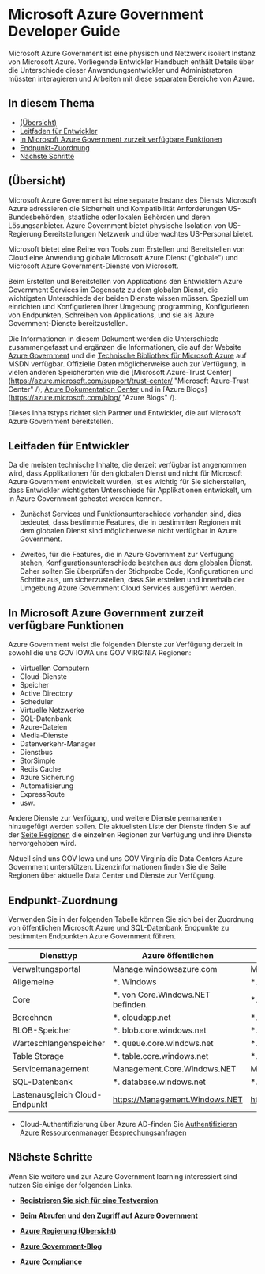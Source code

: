 <properties 
    pageTitle="Leitfaden für Azure Government Entwickler" 
    description="Dies stellt einen Vergleich der Features und Hinweise zur Entwicklung von Applications für Azure Government" 
    services="" 
    cloud="gov"
    documentationCenter="" 
    authors="Joharve2" 
    manager="Chrisnie" 
    editor=""/>

<tags 
    ms.service="multiple" 
    ms.devlang="na" 
    ms.topic="article" 
    ms.tgt_pltfrm="na" 
    ms.workload="azure-government" 
    ms.date="10/29/2015" 
    ms.author="jharve"/>


#  <a name="microsoft-azure-government-developer-guide"></a>Microsoft Azure Government Developer Guide 

<p> Microsoft Azure Government ist eine physisch und Netzwerk isoliert Instanz von Microsoft Azure.  Vorliegende Entwickler Handbuch enthält Details über die Unterschiede dieser Anwendungsentwickler und Administratoren müssten interagieren und Arbeiten mit diese separaten Bereiche von Azure.

<!--Table of contents for topic, the words in brackets must match the heading wording exactly-->


## <a name="in-this-topic"></a>In diesem Thema


+ [(Übersicht)](#Overview)
+ [Leitfaden für Entwickler](#Guidance)
+ [In Microsoft Azure Government zurzeit verfügbare Funktionen](#Features)
+ [Endpunkt-Zuordnung](#Endpoint)
+ [Nächste Schritte](#next)


## <a name="Overview"></a>(Übersicht)

Microsoft Azure Government ist eine separate Instanz des Diensts Microsoft Azure adressieren die Sicherheit und Kompatibilität Anforderungen US-Bundesbehörden, staatliche oder lokalen Behörden und deren Lösungsanbieter. Azure Government bietet physische Isolation von US-Regierung Bereitstellungen Netzwerk und überwachtes US-Personal bietet. 

Microsoft bietet eine Reihe von Tools zum Erstellen und Bereitstellen von Cloud eine Anwendung globale Microsoft Azure Dienst ("globale") und Microsoft Azure Government-Dienste von Microsoft.

Beim Erstellen und Bereitstellen von Applications den Entwicklern Azure Government Services im Gegensatz zu dem globalen Dienst, die wichtigsten Unterschiede der beiden Dienste wissen müssen.  Speziell um einrichten und Konfigurieren ihrer Umgebung programming, Konfigurieren von Endpunkten, Schreiben von Applications, und sie als Azure Government-Dienste bereitzustellen.

Die Informationen in diesem Dokument werden die Unterschiede zusammengefasst und ergänzen die Informationen, die auf der Website [Azure Government](http://www.azure.com/gov "Azure Government") und die [Technische Bibliothek für Microsoft Azure](http://msdn.microsoft.com/cloud-app-development-msdn "MSDN") auf MSDN verfügbar. Offizielle Daten möglicherweise auch zur Verfügung, in vielen anderen Speicherorten wie die [Microsoft Azure-Trust Center] (https://azure.microsoft.com/support/trust-center/ "Microsoft Azure-Trust Center" /), [Azure Dokumentation Center](https://azure.microsoft.com/documentation/) und in [Azure Blogs] (https://azure.microsoft.com/blog/ "Azure Blogs" /). 

Dieses Inhaltstyps richtet sich Partner und Entwickler, die auf Microsoft Azure Government bereitstellen.



## <a name="Guidance"></a>Leitfaden für Entwickler
Da die meisten technische Inhalte, die derzeit verfügbar ist angenommen wird, dass Applikationen für den globalen Dienst und nicht für Microsoft Azure Government entwickelt wurden, ist es wichtig für Sie sicherstellen, dass Entwickler wichtigsten Unterschiede für Applikationen entwickelt, um in Azure Government gehostet werden kennen.

- Zunächst Services und Funktionsunterschiede vorhanden sind, dies bedeutet, dass bestimmte Features, die in bestimmten Regionen mit dem globalen Dienst sind möglicherweise nicht verfügbar in Azure Government.

- Zweites, für die Features, die in Azure Government zur Verfügung stehen, Konfigurationsunterschiede bestehen aus dem globalen Dienst.  Daher sollten Sie überprüfen der Stichprobe Code, Konfigurationen und Schritte aus, um sicherzustellen, dass Sie erstellen und innerhalb der Umgebung Azure Government Cloud Services ausgeführt werden.


## <a name="Features"></a>In Microsoft Azure Government zurzeit verfügbare Funktionen
Azure Government weist die folgenden Dienste zur Verfügung derzeit in sowohl die uns GOV IOWA uns GOV VIRGINIA Regionen:

- Virtuellen Computern
- Cloud-Dienste
- Speicher
- Active Directory
- Scheduler
- Virtuelle Netzwerke
- SQL-Datenbank
- Azure-Dateien
- Media-Dienste
- Datenverkehr-Manager
- Dienstbus
- StorSimple
- Redis Cache
- Azure Sicherung
- Automatisierung
- ExpressRoute
- usw.

Andere Dienste zur Verfügung, und weitere Dienste permanenten hinzugefügt werden sollen.  Die aktuellsten Liste der Dienste finden Sie auf der [Seite Regionen](https://azure.microsoft.com/regions/#services) die einzelnen Regionen zur Verfügung und ihre Dienste hervorgehoben wird.  

Aktuell sind uns GOV Iowa und uns GOV Virginia die Data Centers Azure Government unterstützen.  Lizenzinformationen finden Sie die Seite Regionen über aktuelle Data Center und Dienste zur Verfügung.

## <a name="Endpoint"></a>Endpunkt-Zuordnung

Verwenden Sie in der folgenden Tabelle können Sie sich bei der Zuordnung von öffentlichen Microsoft Azure und SQL-Datenbank Endpunkte zu bestimmten Endpunkten Azure Government führen.


Diensttyp|Azure öffentlichen|Azure Government
---|---|---
Verwaltungsportal|Manage.windowsazure.com|Manage.windowsazure.US
Allgemeine|*. Windows|*. usgovcloudapi.net
Core|*. von Core.Windows.NET befinden.|*. core.usgovcloudapi.net
Berechnen|*. cloudapp.net|*. usgovcloudapp.net
BLOB-Speicher|*. blob.core.windows.net|   *. blob.core.usgovcloudapi.net
Warteschlangenspeicher|*. queue.core.windows.net|*. queue.core.usgovcloudapi.net
Table Storage|*. table.core.windows.net|*. table.core.usgovcloudapi.net
Servicemanagement|Management.Core.Windows.NET|Management.Core.usgovcloudapi.NET
SQL-Datenbank|*. database.windows.net|*. database.usgovcloudapi.net
Lastenausgleich Cloud-Endpunkt|https://Management.Windows.NET|https://Management.usgovcloudapi.NET  

* Cloud-Authentifizierung über Azure AD-finden Sie [Authentifizieren Azure Ressourcenmanager Besprechungsanfragen](https://msdn.microsoft.com/library/azure/dn790557.aspx)

## <a name="next"></a>Nächste Schritte

Wenn Sie weitere und zur Azure Government learning interessiert sind nutzen Sie einige der folgenden Links.

- **[Registrieren Sie sich für eine Testversion](https://azuregov.microsoft.com/trial/azuregovtrial)**

- **[Beim Abrufen und den Zugriff auf Azure Government](http://azure.com/gov)**

- **[Azure Regierung (Übersicht)](/azure-government-overview)**

- **[Azure Government-Blog](http://blogs.msdn.com/b/azuregov/)**

- **[Azure Compliance](https://azure.microsoft.com/support/trust-center/compliance/)**

<!--Anchors-->



<!-- Images. -->

[1]: ./media/azure-government-developer-guide/publisherguide.png


<!--Link references-->
[Link 1 to another azure.microsoft.com documentation topic]: virtual-machines-windows-hero-tutorial.md
[Link 2 to another azure.microsoft.com documentation topic]: web-sites-custom-domain-name.md
[Link 3 to another azure.microsoft.com documentation topic]: storage-whatis-account.md
